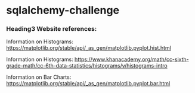 # sqlalchemy-challenge

### Heading3 Website references:  

Information on Histograms: https://matplotlib.org/stable/api/_as_gen/matplotlib.pyplot.hist.html     

Information on Histograms: https://www.khanacademy.org/math/cc-sixth-grade-math/cc-6th-data-statistics/histograms/v/histograms-intro    

Information on Bar Charts: https://matplotlib.org/stable/api/_as_gen/matplotlib.pyplot.bar.html      

